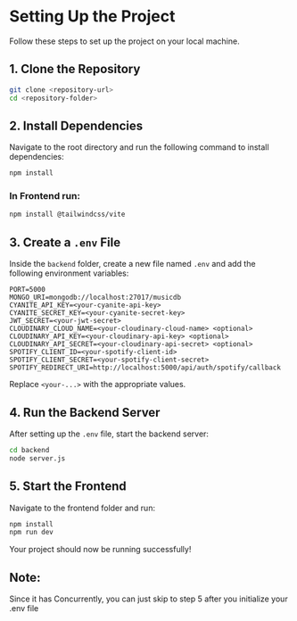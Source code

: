 # Setting Up the Project

Follow these steps to set up the project on your local machine.

## 1. Clone the Repository

```sh
git clone <repository-url>
cd <repository-folder>
```

## 2. Install Dependencies

Navigate to the root directory and run the following command to install dependencies:

```sh
npm install
```

### In Frontend run:
```sh
npm install @tailwindcss/vite
```

## 3. Create a `.env` File

Inside the `backend` folder, create a new file named `.env` and add the following environment variables:

```
PORT=5000
MONGO_URI=mongodb://localhost:27017/musicdb
CYANITE_API_KEY=<your-cyanite-api-key>
CYANITE_SECRET_KEY=<your-cyanite-secret-key>
JWT_SECRET=<your-jwt-secret>
CLOUDINARY_CLOUD_NAME=<your-cloudinary-cloud-name> <optional>
CLOUDINARY_API_KEY=<your-cloudinary-api-key> <optional>
CLOUDINARY_API_SECRET=<your-cloudinary-api-secret> <optional>
SPOTIFY_CLIENT_ID=<your-spotify-client-id>
SPOTIFY_CLIENT_SECRET=<your-spotify-client-secret>
SPOTIFY_REDIRECT_URI=http://localhost:5000/api/auth/spotify/callback
```

Replace `<your-...>` with the appropriate values.

## 4. Run the Backend Server

After setting up the `.env` file, start the backend server:

```sh
cd backend
node server.js
```

## 5. Start the Frontend

Navigate to the frontend folder and run:

```sh
npm install
npm run dev
```

Your project should now be running successfully!

## Note: 
Since it has Concurrently, you can just skip to step 5 after you initialize your .env file

